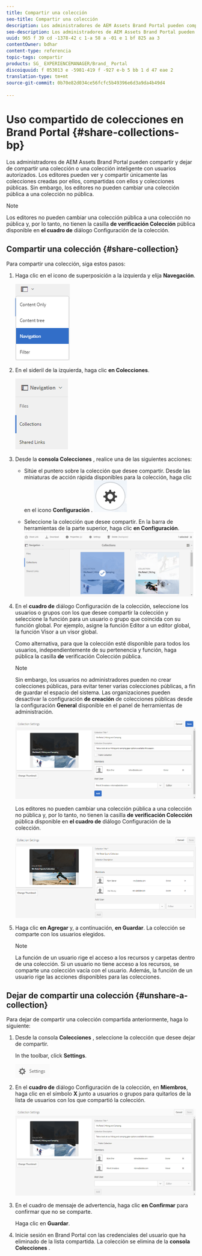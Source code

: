 ```yaml
---
title: Compartir una colección
seo-title: Compartir una colección
description: Los administradores de AEM Assets Brand Portal pueden compartir y dejar de compartir una colección o una colección inteligente con usuarios autorizados. Los editores pueden ver y compartir únicamente las colecciones creadas por ellos, compartidas con ellos y colecciones públicas.
seo-description: Los administradores de AEM Assets Brand Portal pueden compartir y dejar de compartir una colección o una colección inteligente con usuarios autorizados. Los editores pueden ver y compartir únicamente las colecciones creadas por ellos, compartidas con ellos y colecciones públicas.
uuid: 965 f 39 cd -1378-42 c 1-a 58 a -01 e 1 bf 825 aa 3
contentOwner: bdhar
content-type: referencia
topic-tags: compartir
products: SG_ EXPERIENCEMANAGER/Brand_ Portal
discoiquuid: f 053013 e -5981-419 f -927 e-b 5 bb 1 d 47 eae 2
translation-type: tm+mt
source-git-commit: 0b70e82d034ce56fcfc5b49396e6d3a9da4b49d4

---
```



# Uso compartido de colecciones en Brand Portal {#share-collections-bp}

Los administradores de AEM Assets Brand Portal pueden compartir y dejar de compartir una colección o una colección inteligente con usuarios autorizados. Los editores pueden ver y compartir únicamente las colecciones creadas por ellos, compartidas con ellos y colecciones públicas. Sin embargo, los editores no pueden cambiar una colección pública a una colección no pública.

>[!NOTE]
>
>Los editores no pueden cambiar una colección pública a una colección no pública y, por lo tanto, no tienen la casilla **de verificación Colección** pública disponible en **el cuadro de** diálogo Configuración de la colección.

## Compartir una colección {#share-collection}

Para compartir una colección, siga estos pasos:

1. Haga clic en el icono de superposición a la izquierda y elija **Navegación**.

   ![](assets/contenttree-1.png)

1. En el sideril de la izquierda, haga clic **en Colecciones**.

   ![](assets/access_collections.png)

1. Desde la **consola Colecciones** , realice una de las siguientes acciones:

   * Sitúe el puntero sobre la colección que desee compartir. Desde las miniaturas de acción rápida disponibles para la colección, haga clic en el icono **Configuración** .
   ![](assets/settings_thumbnail.png)

   * Seleccione la colección que desee compartir. En la barra de herramientas de la parte superior, haga clic **en Configuración**.
   ![](assets/collection-sharing.png)

1. En el **cuadro de** diálogo Configuración de la colección, seleccione los usuarios o grupos con los que desee compartir la colección y seleccione la función para un usuario o grupo que coincida con su función global. Por ejemplo, asigne la función Editor a un editor global, la función Visor a un visor global.

   Como alternativa, para que la colección esté disponible para todos los usuarios, independientemente de su pertenencia y función, haga pública la casilla **de** verificación Colección pública.

   >[!NOTE]
   >
   >Sin embargo, los usuarios no administradores pueden no crear colecciones públicas, para evitar tener varias colecciones públicas, a fin de guardar el espacio del sistema. Las organizaciones pueden desactivar la configuración **de creación** de colecciones públicas desde la configuración **General** disponible en el panel de herramientas de administración.

   ![](assets/collection_sharingadduser.png)

   Los editores no pueden cambiar una colección pública a una colección no pública y, por lo tanto, no tienen la casilla **de verificación Colección** pública disponible en **el cuadro de** diálogo Configuración de la colección.

   ![](assets/collection-setting-editor.png)

1. Haga clic **en Agregar** y, a continuación, **en Guardar**. La colección se comparte con los usuarios elegidos.

   >[!NOTE]
   >
   >La función de un usuario rige el acceso a los recursos y carpetas dentro de una colección. Si un usuario no tiene acceso a los recursos, se comparte una colección vacía con el usuario. Además, la función de un usuario rige las acciones disponibles para las colecciones.

## Dejar de compartir una colección {#unshare-a-collection}

Para dejar de compartir una colección compartida anteriormente, haga lo siguiente:

1. Desde la consola **Colecciones** , seleccione la colección que desee dejar de compartir.

   In the toolbar, click **Settings**.

   ![](assets/collection_settings.png)

1. En el **cuadro de** diálogo Configuración de la colección, en **Miembros**, haga clic en el símbolo **X** junto a usuarios o grupos para quitarlos de la lista de usuarios con los que compartió la colección.

   ![](assets/unshare_collection.png)

1. En el cuadro de mensaje de advertencia, haga clic **en Confirmar** para confirmar que no se comparte.

   Haga clic en **Guardar**.

1. Inicie sesión en Brand Portal con las credenciales del usuario que ha eliminado de la lista compartida. La colección se elimina de la **consola Colecciones** .
